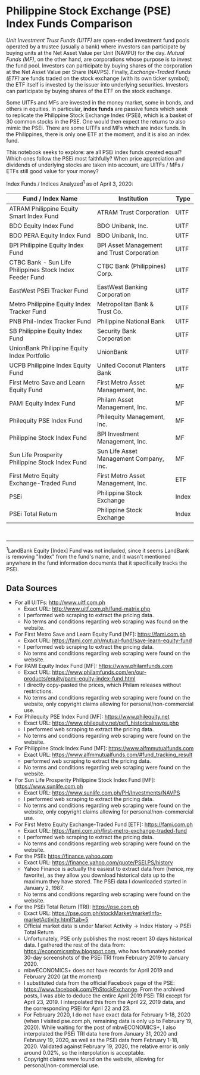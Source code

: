 # Philippine Stock Exchange (PSE) Index Funds Comparison

_Unit Investment Trust Funds (UITF)_ are open-ended investment fund pools operated by a trustee (usually a bank) where investors can participate by buying units at the Net Asset Value per Unit (NAVPU) for the day. _Mutual Funds (MF)_, on the other hand, are corporations whose purpose is to invest the fund pool. Investors can participate by buying shares of the corporation at the Net Asset Value per Share (NAVPS). Finally, _Exchange-Traded Funds (ETF)_ are funds traded on the stock exchange (with its own ticker symbol); the ETF itself is invested by the issuer into underlying securities. Investors can participate by buying shares of the ETF on the stock exchange. 

Some UITFs and MFs are invested in the money market, some in bonds, and others in equities. In particular, __index funds__ are passive funds which seek to replicate the Philippine Stock Exchange Index (PSEi), which is a basket of 30 common stocks in the PSE. One would then expect the returns to also mimic the PSEi. There are some UITFs and MFs which are index funds. In the Philippines, there is only one ETF at the moment, and it is also an index fund. 

This notebook seeks to explore: are all PSEi index funds created equal? Which ones follow the PSEi most faithfully? When price appreciation and dividends of underlying stocks are taken into account, are UITFs / MFs / ETFs still good value for your money?

Index Funds / Indices Analyzed<sup>1</sup> as of April 3, 2020:

Fund / Index Name | Institution | Type 
--- | --- | ---
ATRAM Philippine Equity Smart Index Fund | ATRAM Trust Corporation | UITF
BDO Equity Index Fund | BDO Unibank, Inc. | UITF
BDO PERA Equity Index Fund | BDO Unibank, Inc. | UITF
BPI Philippine Equity Index Fund | BPI Asset Management and Trust Corporation | UITF
CTBC Bank - Sun Life Philippines Stock Index Feeder Fund | CTBC Bank (Philippines) Corp. | UITF
EastWest PSEi Tracker Fund | EastWest Banking Corporation | UITF
Metro Philippine Equity Index Tracker Fund | Metropolitan Bank & Trust Co. | UITF
PNB Phil-Index Tracker Fund | Philippine National Bank | UITF
SB Philippine Equity Index Fund | Security Bank Corporation | UITF
UnionBank Philippine Equity Index Portfolio | UnionBank | UITF
UCPB Philippine Index Equity Fund | United Coconut Planters Bank | UITF
First Metro Save and Learn Equity Fund | First Metro Asset Management, Inc. | MF
PAMI Equity Index Fund | Philam Asset Management, Inc. | MF
Philequity PSE Index Fund | Philequity Management, Inc. | MF
Philippine Stock Index Fund | BPI Investment Management, Inc. | MF
Sun Life Prosperity Philippine Stock Index Fund | Sun Life Asset Management Company, Inc. | MF
First Metro Equity Exchange-Traded Fund | First Metro Asset Management, Inc. | ETF
PSEi | Philippine Stock Exchange | Index
PSEi Total Return | Philippine Stock Exchange | Index
<br />

---
<sup>1</sup>LandBank Equity [Index] Fund was not included, since it seems LandBank is removing "Index" from the fund's name, and it wasn't mentioned anywhere in the fund information documents that it specifically tracks the PSEi.



## Data Sources

- For all UITFs: http://www.uitf.com.ph
  - Exact URL: http://www.uitf.com.ph/fund-matrix.php
  - I performed web scraping to extract the pricing data. 
  - No terms and conditions regarding web scraping was found on the website. 
- For First Metro Save and Learn Equity Fund [MF]: https://fami.com.ph
  - Exact URL: https://fami.com.ph/mutual-fund/save-learn-equity-fund
  - I performed web scraping to extract the pricing data. 
  - No terms and conditions regarding web scraping were found on the website. 
- For PAMI Equity Index Fund [MF]: https://www.philamfunds.com
  - Exact URL: https://www.philamfunds.com/en/our-products/equity/pami-equity-index-fund.html
  - I directly copy-pasted the prices, which Philam releases without restrictions. 
  - No terms and conditions regarding web scraping were found on the website, only copyright claims allowing for personal/non-commercial use. 
- For Philequity PSE Index Fund [MF]: https://www.philequity.net
  - Exact URL: https://www.philequity.net/pefi_historicalnavps.php
  - I performed web scraping to extract the pricing data. 
  - No terms and conditions regarding web scraping were found on the website. 
- For Philippine Stock Index Fund [MF]: https://www.alfmmutualfunds.com
  - Exact URL: https://www.alfmmutualfunds.com/#fund_tracking_result
  - performed web scraping to extract the pricing data. 
  - No terms and conditions regarding web scraping were found on the website. 
- For Sun Life Prosperity Philippine Stock Index Fund [MF]: https://www.sunlife.com.ph
  - Exact URL: https://www.sunlife.com.ph/PH/Investments/NAVPS
  - I performed web scraping to extract the pricing data. 
  - No terms and conditions regarding web scraping were found on the website, only copyright claims allowing for personal/non-commercial use. 
- For First Metro Equity Exchange-Traded Fund [ETF]: https://fami.com.ph
  - Exact URL: https://fami.com.ph/first-metro-exchange-traded-fund
  - I performed web scraping to extract the pricing data. 
  - No terms and conditions regarding web scraping were found on the website. 
- For the PSEi: https://finance.yahoo.com
  - Exact URL: https://finance.yahoo.com/quote/PSEI.PS/history
  - Yahoo Finance is actually the easiest to extract data from (hence, my favorite), as they allow you download historical data up to the maximum they have stored. The PSEi data I downloaded started in January 2, 1987. 
  - No terms and conditions regarding web scraping were found on the website. 
- For the PSEi Total Return (TRI): https://pse.com.ph
  - Exact URL: https://pse.com.ph/stockMarket/marketInfo-marketActivity.html?tab=5
  - Official market data is under Market Activity -> Index History -> PSEi Total Return
  - Unfortunately, PSE only publishes the most recent 30 days historical data. I gathered the rest of the data from: https://economicsmbw.blogspot.com, who has fortunately posted 30-day screenshots of the PSEi TRI from February 2019 to January 2020. 
  - mbwECONOMICS+ does not have records for April 2019 and February 2020 (at the moment)
  - I substituted data from the official Facebook page of the PSE: https://www.facebook.com/PhStockExchange. From the archived posts, I was able to deduce the entire April 2019 PSEi TRI except for April 23, 2019. I interpolated this from the April 22, 2019 data, and the corresponding PSEi for April 22 and 23. 
  - For February 2020, I do not have exact data for February 1-18, 2020 (when I visited pse.com.ph, remaining data is only up to February 19, 2020). While waiting for the post of mbwECONOMICS+, I also interpolated the PSEi TRI data here from January 31, 2020 and February 19, 2020, as well as the PSEi data from February 1-18, 2020. Validated against February 19, 2020, the relative error is only around 0.02%, so the interpolation is acceptable. 
  - Copyright claims were found on the website, allowing for personal/non-commercial use. 